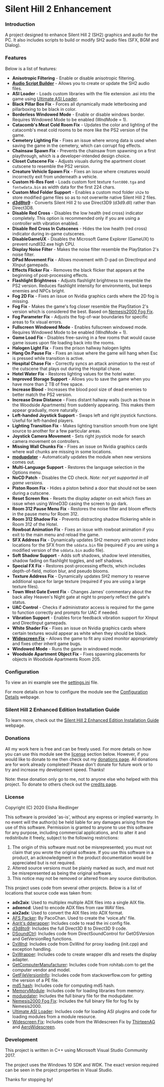 # Silent Hill 2 Enhancement
### Introduction
A project designed to enhance Silent Hill 2 (SH2) graphics and audio for the PC. It also includes scripts to build or modify SH2 audio files (SFX, BGM and Dialog).

### Features
Below is a list of features:

 * **Anisotropic Filtering** - Enable or disable anisotropic filtering.
 * [**Audio Script Builder**](AudioScripts) - Allows you to create or update the SH2 audio files.
 * **ASI Loader** - Loads custom libraries with the file extension .asi into the game using [Ultimate ASI Loader](https://github.com/ThirteenAG/Ultimate-ASI-Loader).
 * **Black Pillar Box Fix** - Forces all dynamically made letterboxing and pillarboxing to be black in color.
 * **Borderless Windowed Mode** - Enable or disable windows border. Requires Windowed Mode to be enabled (WndMode = 1).
 * **Catacomb's Meat Cold Room Fix** - Updates the color and lighting of the catacomb's meat cold rooms to be more like the PS2 version of the game.
 * **Cemetery Lighting Fix** - Fixes an issue where wrong data is used when saving the game in the cemetery, which can corrupt fog effects.
 * **Chainsaw Spawn Fix** - Prevents the chainsaw from spawning on a first playthrough, which is a developer-intended design choice.
 * **Closet Cutscene Fix** - Adjusts visuals during the apartment closet cutscene to resemble the PS2 version.
 * **Creature Vehicle Spawn Fix** - Fixes an issue where creatures would incorrectly exit from underneath a vehicle.
 * **Custom Hi-Res Font** - Loads custom font texture `font000.tga` and `fontwdata.bin` as width data for the first 224 chars.
 * **Custom Mod Folder Support** - Enables a custom mod folder `sh2e` to store modified game files so as to not overwrite native Silent Hill 2 files.
 * [**d3d8to9**](https://github.com/crosire/d3d8to9) - Converts Silent Hill 2 to use Direct3D9 (d3d9.dll) rather than Direct3D8.
 * **Disable Red Cross** - Disables the low health (red cross) indicator completely. This option is recommended only if you are using a controller with vibration enabled.
 * **Disable Red Cross In Cutscenes** - Hides the low health (red cross) indicator during in-game cutscenes.
 * **DisableGameUX** - Disables the Microsoft Game Explorer (GameUX) to prevent rundll32.exe high CPU.
 * **Display Noise Filter** - Makes the noise filter resemble the PlayStation 2's noise filter.
 * **DPad Movement Fix** - Allows movement with D-pad on DirectInput and XInput gamepads.
 * **Effects Flicker Fix** - Removes the black flicker that appears at the beginning of post-processing effects.
 * **Flashlight Brightness** - Adjusts flashlight brightness to resemble the PS2 version. Reduces flashlight intensity for environments, but keeps enemies and NPCs bright.
 * **Fog 2D Fix** - Fixes an issue on Nvidia graphics cards where the 2D fog is missing.
 * **Fog Fix** - Makes the game's fog closer resemble the PlayStation 2's version which is considered the best.  Based on [Nemesis2000 Fog Fix](http://ps2wide.net/pc.html#sh2).
 * **Fog Parameter Fix** - Adjusts the fog-of-war boundaries for specific areas to fix visual errors.
 * **Fullscreen Windowed Mode** - Enables fullscreen windowed mode. Requires Windowed Mode to be enabled (WndMode = 1).
 * **Game Load Fix** - Disables free-saving in a few rooms that would cause game issues upon file loading back into the rooms.
 * **Halogen Light Fix** - Fixes the prison hallway halogen lights
 * **Hang On Pause Fix** - Fixes an issue where the game will hang when Esc is pressed while transition is active.
 * **Hospital Chase Fix** - Correctly syncs an attack animation to the rest of the cutscene that plays out during the Hospital chase.
 * **Hotel Water Fix** - Restores lighting values for the hotel water.
 * **Improved Storage Support** - Allows you to save the game when you have more than 2 TB of free space.
 * **Increase Blood** - Increases the blood pool size of dead enemies to better match the PS2 version.
 * **Increase Draw Distance** - Fixes distant hallway walls (such as those in the Woodside Apartments) from suddenly appearing.  This makes them appear gradually, more naturally.
 * **Left-handed Joystick Support** - Swaps left and right joystick functions. Useful for left-handed players.
 * **Lighting Transition Fix** - Makes lighting transition smooth from one light source to another for a few particular areas.
 * **Joystick Camera Movement** - Sets right joystick mode for search camera movement on controllers.
 * **Missing Wall Chunks Fix** - Fixes an issue on Nvidia graphics cards where wall chunks are missing in some locations.
 * [**modupdater**](https://github.com/ThirteenAG/modupdater) - Automatically updates the module when new versions comes out.
 * **Multi-Language Support** - Restores the language selection in the Options menu.
 * **NoCD Patch** - Disables the CD check. _Note: not yet supported in all game versions._
 * **Piston Room Fix** - Hides a piston behind a door that should not be seen during a cutscene.
 * **Reset Screen Res** - Resets the display adapter on exit which fixes an issue when using WineD3D casing the screen to go dark.
 * **Room 312 Pause Menu Fix** - Restores the noise filter and bloom effects in the pause menu for Room 312.
 * **Room 312 Shadow Fix** - Prevents distracting shadow flickering while in Room 312 of the Hotel.
 * **Rowboat Animation Fix** - Fixes an issue with rowboat animation if you exit to the main menu and reload the game.
 * **SFX Address Fix** - Dynamically updates SH2 memory with correct index locations for the SFX from the `sddata.bin` file (required if you are using a modified version of the `sddata.bin` audio file).
 * **Soft Shadow Support** - Adds soft shadows, shadow level intensities, shadow fading on flashlight toggles, and self shadows.
 * **Special FX Fix** - Restores post-processing effects, which includes depth-of-field, motion blur, and pseudo blooms.
 * **Texture Address Fix** - Dynamically updates SH2 memory to reserve additional space for large texture (required if you are using a large texture files).
 * **Town West Gate Event Fix** - Changes James' commentary about the back alley Heaven's Night gate at night to properly reflect the gate's status.
 * **UAC Control** - Checks if administrator access is required for the game to function correctly and prompts for UAC if needed.
 * **Vibration Support** - Enables force feedback vibration support for XInput and DirectInput gamepads.
 * **White Shader Fix** - Fixes an issue on Nvidia graphics cards where certain textures would appear as white when they should be black.
 * [**Widescreen Fix**](https://github.com/ThirteenAG/WidescreenFixesPack/releases/tag/sh2) - Allows the game to fit any sized monitor appropriately and fixes other inherit game bugs.
 * **Windowed Mode** - Runs the game in windowed mode.
 * **Woodside Apartment Object Fix** - Fixes spawning placements for objects in Woodside Apartments Room 205.

### Configuration
To view an ini example see the [settings.ini](https://github.com/elishacloud/Silent-Hill-2-Enhancements/blob/master/Common/Settings.ini) file.

For more details on how to configure the module see the [Configuration Details](http://www.enhanced.townofsilenthill.com/SH2/config.htm) webpage.

### Silent Hill 2 Enhanced Edition Installation Guide
To learn more, check out the [Silent Hill 2 Enhanced Edition Installation Guide](http://www.enhanced.townofsilenthill.com/SH2/) webpage.

### Donations

All my work here is free and can be freely used.  For more details on how you can use this module see the [license](#license) section below.  However, if you would like to donate to me then check out my [donations page](https://PayPal.me/elishacloud).  All donations are for work already completed!  Please don't donate for future work or to try and increase my development speed.  Thanks!

Note: these donation only go to me, not to anyone else who helped with this project.  To donate to others check out the [credits page](http://www.enhanced.townofsilenthill.com/SH2/credit.htm).

### License
Copyright (C) 2020 Elisha Riedlinger

This software is provided 'as-is', without any express or implied warranty. In no event will the author(s) be held liable for any damages arising from the use of this software. Permission is granted to anyone to use this software for any purpose, including commercial applications, and to alter it and redistribute it freely, subject to the following restrictions:

1. The origin of this software must not be misrepresented; you must not claim that you wrote the original software. If you use this software in a product, an acknowledgment in the product documentation would be appreciated but is not required.
2. Altered source versions must be plainly marked as such, and must not be misrepresented as being the original software.
3. This notice may not be removed or altered from any source distribution.

This project uses code from several other projects. Below is a list of locations that source code was taken from:

 * **adx2aix**: Used to multiplex multiple ADX files into a single AIX file.
 * **adxencd**: Used to encode ADX files from raw WAV files.
 * **aix2adx**: Used to convert the AIX files into ADX format.
 * [AFS Packer](https://www.romhacking.net/utilities/843/): By PacoChan. Used to create the 'voice.afs' file.
 * [Aqrit's ddwrapper](http://bitpatch.com/ddwrapper.html): Includes code to read the ini config file.
 * [d3d8to9](https://github.com/crosire/d3d8to9): Includes the full Direct3D 8 to Direct3D 9 code.
 * [DSoundCtrl](https://github.com/nRaecheR/DirectSoundControl): Includes code from DirectSoundControl for GetOSVersion and GetVersionReg functions.
 * [DxWnd](https://sourceforge.net/projects/dxwnd/): Includes code from DxWnd for proxy loading (init.cpp) and exception handling.
 * [DxWrapper](https://github.com/elishacloud/dxwrapper): Includes code to create wrapper dlls and resets the display adapter.
 * [GetComputerManufacturer](http://www.rohitab.com/discuss/topic/35915-win32-api-to-get-system-information/): Includes code from rohitab.com to get the computer vendor and model.
 * [GetFileVersionInfo](https://stackoverflow.com/a/940743): Includes code from stackoverflow.com for getting the version of a PE file.
 * [md5 hash](http://www.zedwood.com/article/cpp-md5-function): Includes code for computing md5 hash.
 * [MemoryModule](https://github.com/fancycode/MemoryModule): Includes code for loading libraries from memory.
 * [modupdater](https://github.com/ThirteenAG/modupdater): Includes the full binary file for the modupdater.
 * [Nemesis2000 Fog Fix](http://ps2wide.net/pc.html#sh2): Includes the full binary file for fog fix by Nemesis2000.
 * [Ultimate ASI Loader](https://github.com/ThirteenAG/Ultimate-ASI-Loader): Includes code for loading ASI plugins and code for loading modules from a module resource.
 * [Widescreen Fix](https://github.com/ThirteenAG/WidescreenFixesPack/releases/tag/sh2): Includes code from the Widescreen Fix by [ThirteenAG](https://github.com/ThirteenAG) and [AeroWidescreen](https://github.com/AeroWidescreen).

### Development
This project is written in C++ using Microsoft Visual Studio Community 2017.

The project uses the Windows 10 SDK and WDK. The exact version required can be seen in the project properties in Visual Studio.

Thanks for stopping by!

